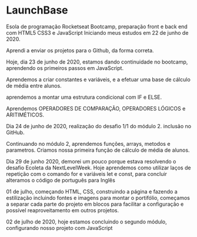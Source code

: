 # LaunchBase
Esola de programação Rocketseat
Bootcamp, preparação front e back end com HTML5 CSS3 e JavaScript
Iniciando meus estudos em 22 de junho de 2020.

Aprendi a enviar os projetos para o Github, da forma correta.

Hoje, dia 23 de junho de 2020, estamos dando continuidade no bootcamp,
aprendendo os primeiros passos em JavaScript.

Aprendemos a criar constantes e variáveis, e a efetuar uma base de cálculo de 
média entre alunos.

aprendemos a montar uma estrutura condicional com IF e ELSE.

Aprendemos OPERADORES DE COMPARAÇÃO, OPERADORES LÓGICOS e ARITIMÉTICOS.

Dia 24 de junho de 2020, realização do desafio 1/1 do módulo 2.
inclusão no GitHub.

Continuando no módulo 2, aprendemos funções, arrays, metodos e parametros.
Criamos nossa primeira função de cálculo de média de alunos.

Dia 29 de junho 2020, demorei um pouco porque estava resolvendo o desafio
Ecoleta da NextLevelWeek.
Hoje aprendemos como utilizar laços de repetição com o comando for e variáveis
let e const, para concluir alteramos o código de português para Inglês

01 de julho, começando HTML, CSS, construindo a página e fazendo a estilização
incluindo fontes e imagens para montar o portifólio, começamos a separar cada 
parte do projeto em blocos para facilitar a configuração e possível reaproveitamento
em outros projetos.

02 de julho de 2020, hoje estamos concluindo o segundo módulo, configurando nosso 
projeto com JavaScript 

